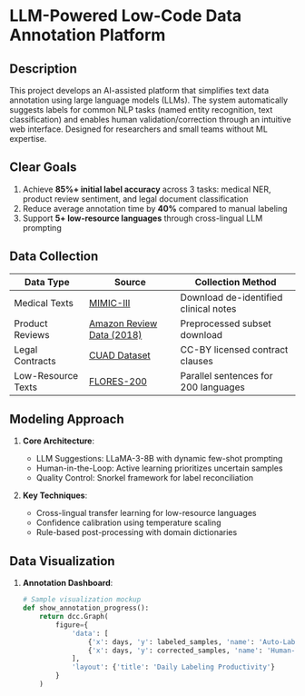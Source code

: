 # LLM-Powered Low-Code Data Annotation Platform

## Description
This project develops an AI-assisted platform that simplifies text data annotation using large language models (LLMs). The system automatically suggests labels for common NLP tasks (named entity recognition, text classification) and enables human validation/correction through an intuitive web interface. Designed for researchers and small teams without ML expertise.

## Clear Goals
1. Achieve **85%+ initial label accuracy** across 3 tasks: medical NER, product review sentiment, and legal document classification
2. Reduce average annotation time by **40%** compared to manual labeling
3. Support **5+ low-resource languages** through cross-lingual LLM prompting

## Data Collection
| Data Type | Source | Collection Method |
|-----------|--------|-------------------|
| Medical Texts | [MIMIC-III](https://physionet.org/content/mimiciii/1.4/) | Download de-identified clinical notes |
| Product Reviews | [Amazon Review Data (2018)](https://nijianmo.github.io/amazon/index.html) | Preprocessed subset download |
| Legal Contracts | [CUAD Dataset](https://www.atl.law.berkeley.edu/cuad-dataset/) | CC-BY licensed contract clauses |
| Low-Resource Texts | [FLORES-200](https://github.com/facebookresearch/flores) | Parallel sentences for 200 languages |

## Modeling Approach
1. **Core Architecture**:
   - LLM Suggestions: LLaMA-3-8B with dynamic few-shot prompting
   - Human-in-the-Loop: Active learning prioritizes uncertain samples
   - Quality Control: Snorkel framework for label reconciliation

2. **Key Techniques**:
   - Cross-lingual transfer learning for low-resource languages
   - Confidence calibration using temperature scaling
   - Rule-based post-processing with domain dictionaries

## Data Visualization
1. **Annotation Dashboard**:
   ```python
   # Sample visualization mockup
   def show_annotation_progress():
       return dcc.Graph(
           figure={
               'data': [
                   {'x': days, 'y': labeled_samples, 'name': 'Auto-Labeled'},
                   {'x': days, 'y': corrected_samples, 'name': 'Human-Validated'}
               ],
               'layout': {'title': 'Daily Labeling Productivity'}
           }
       )
